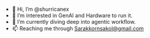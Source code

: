 - 👋 Hi, I’m @shurricanex
- 👀 I’m interested in GenAI and Hardware to run it.
- 🌱 I’m currently diving deep into agentic workflow. 
- 📫 Reaching me through Sarakkornsakol@gmail.com

<!---
shurricanex/shurricanex is a ✨ special ✨ repository because its `README.md` (this file) appears on your GitHub profile.
You can click the Preview link to take a look at your changes.
--->
